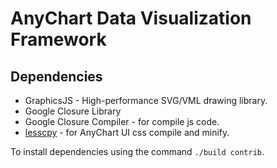 AnyChart Data Visualization Framework
=========
## Dependencies
* GraphicsJS - High-performance SVG/VML drawing library.
* Google Closure Library
* Google Closure Compiler - for compile js code.
* [lesscpy](https://github.com/lesscpy/lesscpy) - for AnyChart UI css compile and minify.

To install dependencies using the command `./build contrib`.